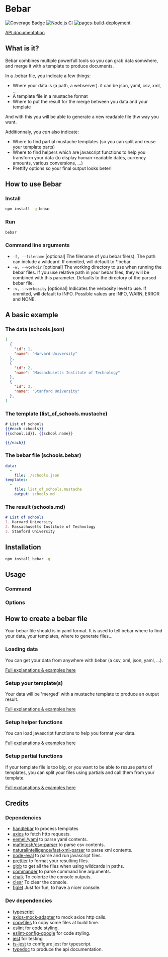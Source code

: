 # Bebar

![Coverage Badge](https://img.shields.io/endpoint?url=https://gist.githubusercontent.com/oYo-fr/d5057d855994a2ab855fe47788858e52/raw/typescript-template__heads_main.json)
[![Node.js CI](https://github.com/oYo-fr/typescript-template/actions/workflows/node.js.yml/badge.svg)](https://github.com/oYo-fr/typescript-template/actions/workflows/node.js.yml)
[![pages-build-deployment](https://github.com/oYo-fr/typescript-template/actions/workflows/pages/pages-build-deployment/badge.svg)](https://github.com/oYo-fr/typescript-template/actions/workflows/pages/pages-build-deployment)

[API documentation](https://oyo-fr/bebar.github.io)

## What is it?

Bebar combines multiple powerfull tools so you can grab data somwhere, and merge it with a template to produce documents.

In a .bebar file, you indicate a few things:

- Where your data is (a path, a webserver). it can be json, yaml, csv, xml, ...
- A template file in a mustache format
- Where to put the result for the merge between you data and your template

And with this you will be able to generate a new readable file thw way you want.

Additionnaly, you _can_ also indicate:

- Where to find partial mustache templates (so you can split and reuse your template parts)
- Where to find helpers which are javascript functions to help you transform your data (to display human-readable dates, currency amounts, various conversions, ...)
- Prettify options so your final output looks beter!

## How to use Bebar

### Install

``` bash
npm install -g bebar
```

### Run

``` bash
bebar
```

### Command line arguments

- `-f, --filename` [optional] The filename of you bebar file(s). The path can include a wildcard. If ommited, will default to *.bebar.
- `-w, --workdir` [optional] The working directory to use when running the bebar files. If you use relative path in your bebar files, they will be combined with this parameter. Defaults to the directory of the parsed bebar file.
- `-v, --verbosity` [optional] Indicates the verbosity level to use. If ommited, will default to INFO. Possible values are INFO, WARN, ERROR and NONE.

## A basic example

### The data (schools.json)

``` json
[
  {
    "id": 1,
    "name": "Harvard University"
  },
  {
    "id": 2,
    "name": "Massachusetts Institute of Technology"
  },
  {
    "id": 3,
    "name": "Stanford University"
  },
]
```

### The template (list_of_schools.mustache)

``` hbs
# List of schools
{{#each schools}}
{{school.id}}. {{school.name}}

{{/each}}
```

### The bebar file (schools.bebar)

``` yaml
data:
  -
    file: ./schools.json
templates:
  -
    file: list_of_schools.mustache
    output: schools.md
```

### The result (schools.md)

``` markdown
# List of schools
1. Harvard University
2. Massachusetts Institute of Technology
3. Stanford University
```

## Installation

``` bash
npm install bebar -g
```

## Usage

### Command
<!-- TODO -->

### Options

## How to create a bebar file

Your bebar file should is in yaml format. It is used to tell bebar where to
find your data, your templates, where to generate files...

### Loading data

You can get your data from anywhere with bebar (a csv, xml, json, yaml, ...).

[Full explanations & examples here](HOWTO_LOAD_DATA.md)

### Setup your template(s)

Your data will be 'merged' with a mustache template to produce an output result.

[Full explanations & examples here](HOWTO_LOAD_TEMPLATES.md)

### Setup helper functions

You can load javascript functions to help you format your data.

[Full explanations & examples here](HOWTO_LOAD_HELPERS.md)

### Setup partial functions

If your template file is too big, or you want to be able to resuse parts of templates, you can split your files using partials and call them from your template.

[Full explanations & examples here](HOWTO_LOAD_PARTIALS.md)

## Credits

### Dependencies

- [handlebar](https://handlebarsjs.com/) to process templates
- [axios](https://axios-http.com/) to fetch http requests.
- [eemeli/yaml](https://eemeli.org/yaml/) to parse yaml contents.
- [mafintosh/csv-parser](https://github.com/mafintosh/csv-parser) to parse csv contents.
- [naturalIntelligence/fast-xml-parser](https://github.com/NaturalIntelligence/fast-xml-parser) to parse xml contents.
- [node-eval](https://github.com/node-eval/node-eval) to parse and run javascript files.
- [prettier](https://prettier.io/) to format your resulting files.
- [glob](https://github.com/isaacs/node-glob) to get all the files when using wildcards in paths.
- [commander](https://github.com/tj/commander.js) to parse command line arguments.
- [chalk](https://github.com/chalk/chalk) To colorize the console outputs.
- [clear](https://github.com/bahamas10/node-clear) To clear the console.
- [figlet](https://github.com/patorjk/figlet.js) Just for fun, to have a nicer console.

### Dev dependencies

- [typescript](https://www.typescriptlang.org/)
- [axios-mock-adapter](https://github.com/ctimmerm/axios-mock-adapter/) to mock axios http calls.
- [copyfiles](https://github.com/calvinmetcalf/copyfiles/) to copy some files at build time.
- [eslint](https://github.com/eslint/eslint) for code styling.
- [eslint-config-google](https://github.com/google/eslint-config-google) for code styling.
- [jest](https://jestjs.io/fr/) for testing
- [ts-jest](https://github.com/kulshekhar/ts-jest) to configure jest for typescript.
- [typedoc](https://typedoc.org/) to produce the api documentation.
